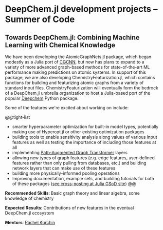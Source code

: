 # DeepChem.jl development projects – Summer of Code

## Towards DeepChem.jl: Combining Machine Learning with Chemical Knowledge

We have been developing the AtomicGraphNets.jl package, which began modestly as a Julia port of [CGCNN](https://github.com/txie-93/cgcnn), but now has plans to expand to a variety of more advanced graph-based methods for state-of-the-art ML performance making predictions on atomic systems. In support of this package, we are also developing ChemistryFeaturization.jl, which contains functions for building and featurizing atomic graphs from a variety of standard input files. ChemistryFeaturization will eventually form the bedrock of a DeepChem.jl umbrella organization to host a Julia-based port of the popular [Deepchem](http://deepchem.io) Python package.

Some of the features we're excited about working on include:

@@tight-list
- smarter hyperparameter optimization for built-in model types, potentially making use of Hyperopt.jl or other existing optimization packages
- building tools to enable sensitivity analysis along values of various input features as well as testing the importance of including those features at all
- implementing [Path-Augmented Graph Transformer](https://arxiv.org/abs/1905.12712) layers
- allowing new types of graph features (e.g. edge features, user-defined features rather than only pulling from databases, etc.) and building network layers that can make use of these features
- building more physically-informed pooling operations
- Improving documentation, example sets, and building tutorials for both of these packages ([see cross-posting at Julia GSoD site](/jsoc/gsod/projects))
@@

**Recommended Skills**: Basic graph theory and linear algebra, some knowledge of chemistry

**Expected Results**: Contributions of new features in the eventual DeepChem.jl ecosystem

**Mentors**: [Rachel Kurchin](https://github.com/rkurchin)